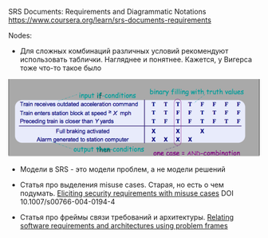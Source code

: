 SRS Documents: Requirements and Diagrammatic Notations
https://www.coursera.org/learn/srs-documents-requirements

Nodes:
- Для сложных комбинаций различных условий рекомендуют использовать таблички. Нагляднее и понятнее. Кажется, у Вигерса тоже что-то такое было

![](img/srs_week1_doc2_table.png)

- Модели в SRS - это модели проблем, а не модели решений

- Статья про выделения misuse cases. Старая, но есть о чем подумать. [Eliciting security requirements with misuse cases](https://sci-hub.se/10.1007/s00766-004-0194-4) DOI 10.1007/s00766-004-0194-4
- Статья про фреймы связи требований и архитектуры. [Relating software requirements and architectures using problem frames](https://www.researchgate.net/publication/3977346_Relating_software_requirements_and_architectures_using_problem_frames)
